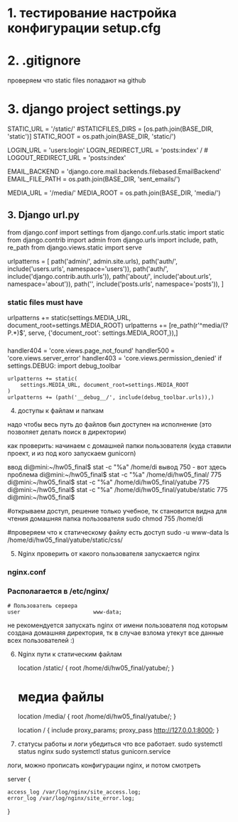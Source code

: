 # 1. тестирование настройка конфигурации setup.cfg

# 2. .gitignore
проверяем что static files попадают на github

# 3. django project settings.py

STATIC_URL = '/static/'
#STATICFILES_DIRS = [os.path.join(BASE_DIR, 'static')]
STATIC_ROOT = os.path.join(BASE_DIR, 'static/')

LOGIN_URL = 'users:login'
LOGIN_REDIRECT_URL = 'posts:index'
/ # LOGOUT_REDIRECT_URL = 'posts:index'

EMAIL_BACKEND = 'django.core.mail.backends.filebased.EmailBackend'
EMAIL_FILE_PATH = os.path.join(BASE_DIR, 'sent_emails/')

MEDIA_URL = '/media/'
MEDIA_ROOT = os.path.join(BASE_DIR, 'media/')

## 3. Django url.py

from django.conf import settings
from django.conf.urls.static import static
from django.contrib import admin
from django.urls import include, path, re_path
from django.views.static import serve

urlpatterns = [
    path('admin/', admin.site.urls),
    path('auth/', include('users.urls', namespace='users')),
    path('auth/', include('django.contrib.auth.urls')),
    path('about/', include('about.urls', namespace='about')),
    path('', include('posts.urls', namespace='posts')),
]
### static files must have ###
urlpatterns += static(settings.MEDIA_URL, document_root=settings.MEDIA_ROOT)
urlpatterns += [re_path(r'^media/(?P<path>.*)$', serve, {'document_root': settings.MEDIA_ROOT,}),]
###

handler404 = 'core.views.page_not_found'
handler500 = 'core.views.server_error'
handler403 = 'core.views.permission_denied'
if settings.DEBUG:
    import debug_toolbar

    urlpatterns += static(
        settings.MEDIA_URL, document_root=settings.MEDIA_ROOT
    )
    urlpatterns += (path('__debug__/', include(debug_toolbar.urls)),)


4. доступы к файлам и папкам

надо чтобы весь путь до файлов был доступен на исполнение (это позволяет делать поиск в директории)

как проверить: начинаем с домашней папки пользователя (куда ставили проект, и из под кого запускаем gunicorn)

ввод di@mini:~/hw05_final$ stat -c "%a" /home/di
вывод 750 - вот здесь проблема
di@mini:~/hw05_final$ stat -c "%a" /home/di/hw05_final/
775
di@mini:~/hw05_final$ stat -c "%a" /home/di/hw05_final/yatube
775
di@mini:~/hw05_final$ stat -c "%a" /home/di/hw05_final/yatube/static
775
di@mini:~/hw05_final$ 

#открываем доступ, решение только учебное, тк становится видна для чтения домашняя папка пользователя
sudo chmod 755 /home/di

#проверяем что к статическому файлу есть доступ
sudo -u www-data ls /home/di/hw05_final/yatube/static/css/


5. Nginx
проверить от какого пользователя запускается nginx

### nginx.conf ###
### Располагается в /etc/nginx/
    # Пользователь сервера
    user                       www-data;

не рекомендуется запускать nginx от имени пользователя под которым создана домашняя директория, тк в случае взлома утекут все данные всех пользователей :)

6. Nginx пути к статическим файлам

    location /static/ {
         root /home/di/hw05_final/yatube/;
     }

     # медиа файлы
     location /media/ {
         root /home/di/hw05_final/yatube/;
     }

    location / {
        include proxy_params;
        proxy_pass http://127.0.0.1:8000;
    }



7. статусы работы и логи
убедиться что все работает.
sudo systemctl status nginx 
sudo systemctl status gunicorn.service

логи, можно прописать конфигурации nginx, и потом смотреть


server {

    
    access_log /var/log/nginx/site_access.log;
    error_log /var/log/nginx/site_error.log;

} 


